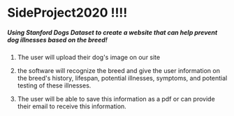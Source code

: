# SideProject2020 !!!!
##### Using Stanford Dogs Dataset to create a website that can help prevent dog illnesses based on the breed! 

1. The user will upload their dog's image on our site 

2. the software will recognize the breed and give the user information on the breed's history, lifespan, potential illnesses, symptoms, and potential testing of these illnesses.

3. The user will be able to save this information as a pdf or can provide their email to receive this information. 
